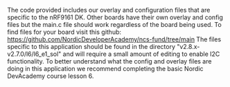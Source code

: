 The code provided includes our overlay and configuration files that are specific to the nRF9161 DK. Other boards have their own overlay and config files but the main.c file 
should work regardless of the board being used. To find files for your board visit this github: https://github.com/NordicDeveloperAcademy/ncs-fund/tree/main
The files specific to this application should be found in the directory "v2.8.x-v2.7.0/l6/l6_e1_sol" and will require a small amount of editing to enable I2C functionality.
To better understand what the config and overlay files are doing in this application we recommend completing the basic Nordic DevAcademy course lesson 6.
